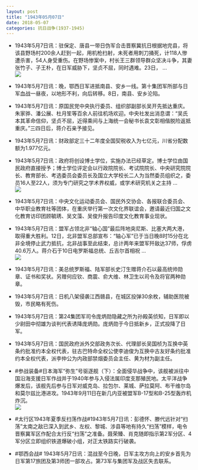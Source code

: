 ```yaml
---
layout: post
title: "1943年05月07日"
date: 2018-05-07
categories: 抗日战争(1937-1945)
---
```


<meta name="referrer" content="no-referrer" />

- 1943年5月7日讯：驻保定、唐县一带日伪军合击晋察冀抗日根据地完县，将该县野场村200余人赶到一起，用机枪扫射，未死者用刺刀捅死，计118人惨遭杀害，54人身受重伤。在野场惨案中，村长王三群领导群众坚决斗争，其妻张竹子、子王朴，在日军威胁下，坚贞不屈，同时遇难。23日， ... <br/><img src="https://wx2.sinaimg.cn/large/aca367d8ly1fr34go1ygzj20c809zt8t.jpg" />

- 1943年5月7日讯：晚，鄂西日军进抵南县、安乡一线。第十集团军所部与日军血战一昼夜，以地形不利，向后转移。8日，南县、安乡沦陷。 

- 1943年5月7日讯：原国民党中央执行委员、组织部副部长吴开先抵达重庆。朱家骅、潘公展、杜月笙等百余人前往机场欢迎。中央社发出消息谓：“吴氏本其革命信仰，坚贞不屈，近得乘间与上海统一会秘书长袁文彰相偕脱险返抵重庆。”三四日后，蒋介石亲予接见。 

- 1943年5月7日讯：财政部定三十二年度全国契税收入为七亿元，川省分配数额为1.977亿元。 

- 1943年5月7日讯：政府将创设博士学位，实施办法已经草定。博士学位由国民政府直接授予；博士学位评定会以行政院院长、考试院院长、中央研究院院长、教育部长、考选委员会委员长及国立大学校长二人为当然委员组织之，委员16人至22人，须为专门研究之学术界权威，或学术研究机关之主持 ... <br/><img src="https://wx2.sinaimg.cn/large/aca367d8ly1fr2xjf7akaj20c80ayq31.jpg" />

- 1943年5月7日讯：中央文化运动委员会、国民外交协会、各报联合委员会、中华职业教育社等团体，在重庆举行第一次文化界联谊会，邀请最近归国之文化教育访印团顾毓琇、吴文藻、吴俊升报告印度文化教育事业现状。 

- 1943年5月7日讯：盟军占领北非“轴心国”最后阵地突尼斯、比塞大两大港，取得重大胜利。12日，北非盟军总部宣布：“轴心军”已于当日晚8时15分在北非全境停止武力抵抗，北非战事至此结束，总计两年来盟军歼敌达37师，俘虏40.6万人。蒋介石于10日电罗斯福总统、丘吉尔首相祝 ... <br/><img src="https://wx3.sinaimg.cn/large/aca367d8ly1fr2sc2xwf6j20c809zmx9.jpg" />

- 1943年5月7日讯：美总统罗斯福、陆军部长史汀生赠蒋介石以最高统帅勋章、证书和奖状。另赠何应钦、商震、俞大维、林卫生以司令及将官两种勋章。 

- 1943年5月7日讯：日机八架侵袭江西赣县，在城区投弹30余枚，辅助医院被毁，市民略有死伤。 

- 1943年5月7日讯：第24集团军司令庞炳勋隐藏之所为孙殿英侦知，日军即以少尉田中彻雄为谈判代表诱降庞炳勋。庞炳勋于今日抵新乡，正式投降了日军。 

- 1943年5月7日讯：国民政府派外交部政务次长、代理部长吴国桢为互换中英条约批准约本全权代表，驻古巴特命全权公使李迪俊为互换中古友好条约批准约本全权代表，派李仲公为内政部禁烟委员会主任、黄为材为副主任。 

- #参战装备#日本海军“弥生”号驱逐舰（下）：全面侵华战争中，该舰被派往中国沿海支援日军作战并于1940年参与入侵法属印度支那殖民地。太平洋战争爆发后，该舰先后参与日军对威克岛、拉包尔、莱城、萨拉莫阿、布干维尔岛和莫尔兹比港进攻。1943年9月11日在新几内亚被盟军B-17型和B-25型轰炸机炸沉。 <br/><img src="https://wx4.sinaimg.cn/large/aca367d8ly1fr2jnzaz06j20zk0ngacf.jpg" />

- #太行区1943年夏季反扫荡作战#1943年5月7日讯：彭德怀、滕代远针对“扫荡”太南之敌已深入到武乡、左权、黎城、涉县等地有持久“扫荡”模样，电令晋察冀军区作配合太行反“扫荡”之准备。聂荣臻、肖克随即指示第2军分区、4军分区立即组织铁道爆破小组，对正太铁路实行破袭。 

- #鄂西会战# 1943年5月7日讯：混战至今日晚，日军主攻方向上的安乡首先为日军第17旅团及第3师团一部攻占。第73军与集团军及战区失去联系。 

